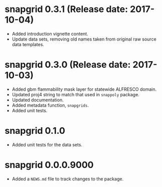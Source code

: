 # snapgrid 0.3.1 (Release date: 2017-10-04)

* Added introduction vignette content.
* Update data sets, removing old names taken from original raw source data templates.

# snapgrid 0.3.0 (Release date: 2017-10-03)

* Added gbm flammability mask layer for statewide ALFRESCO domain.
* Updated proj4 string to match that used in `snappoly` package.
* Updated documentation.
* Added metadata function, `snapgrids`.
* Added unit tests.

# snapgrid 0.1.0

* Added unit tests for the data sets.

# snapgrid 0.0.0.9000

* Added a `NEWS.md` file to track changes to the package.
